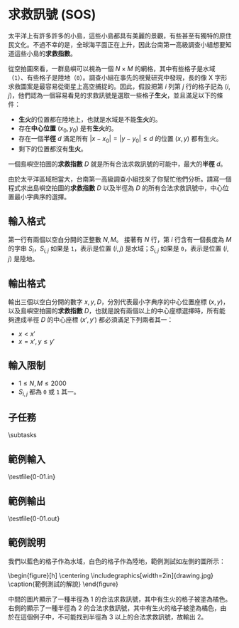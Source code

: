 # 求救訊號 (SOS)

太平洋上有許多許多的小島，這些小島都具有美麗的景觀，有些甚至有獨特的原住民文化。不過不幸的是，全球海平面正在上升，因此台南第一高級調查小組想要知道這些小島的**求救指數**。

從空拍圖來看，一群島嶼可以視為一個 $N \times M$ 的網格，其中有些格子是水域（`1`）、有些格子是陸地（`0`）。調查小組在事先的視覺研究中發現，長的像 X 字形求救圖案是最容易從衛星上高空捕捉的。因此，假設把第 $i$ 列第 $j$ 行的格子記為 $(i, j)$，他們認為一個容易看見的求救訊號是選取一些格子**生火**，並且滿足以下的條件：

- **生火**的位置都在陸地上，也就是水域是不能**生火**的。
- 存在**中心位置** $(x_0, y_0)$ 是有**生火**的。
- 存在一個**半徑** $d$ 滿足所有 $|x - x_0| = |y - y_0| \leq d$ 的位置 $(x, y)$ 都有生火。
- 剩下的位置都沒有**生火**。

一個島嶼空拍圖的**求救指數** $D$ 就是所有合法求救訊號的可能中，最大的**半徑** $d$。

由於太平洋區域相當大，台南第一高級調查小組找來了你幫忙他們分析。請寫一個程式求出島嶼空拍圖的**求救指數** $D$ 以及半徑為 $D$ 的所有合法求救訊號中，中心位置最小字典序的選擇。

## 輸入格式
第一行有兩個以空白分開的正整數 $N, M$。
接著有 $N$ 行，第 $i$ 行含有一個長度為 $M$ 的字串 $S_i$，$S_{i, j}$ 如果是 `1`，表示是位置 $(i, j)$ 是水域；$S_{i, j}$ 如果是 `0`，表示是位置 $(i, j)$ 是陸地。

## 輸出格式
輸出三個以空白分開的數字 $x, y, D$，分別代表最小字典序的中心位置座標 $(x, y)$，以及島嶼空拍圖的**求救指數** $D$，也就是說有兩個以上的中心座標選擇時，所有能夠達成半徑 $D$ 的中心座標 $(x', y')$ 都必須滿足下列兩者其一：

 - $x < x'$
 - $x = x', y \leq y'$

## 輸入限制
 - $1 \leq N, M \leq 2000$
 - $S_{i, j}$ 都為 `0` 或 `1` 其一。

## 子任務
\subtasks

## 範例輸入
\testfile{0-01.in}

## 範例輸出
\testfile{0-01.out}

## 範例說明
我們以藍色的格子作為水域，白色的格子作為陸地，範例測試如左側的圖所示：

\begin{figure}[h]
\centering
\includegraphics[width=2in]{drawing.jpg}
\caption{範例測試的解說}
\end{figure}

中間的圖片顯示了一種半徑為 $1$ 的合法求救訊號，其中有生火的格子被塗為橘色。右側的顯示了一種半徑為 $2$ 的合法求救訊號，其中有生火的格子被塗為橘色，由於在這個例子中，不可能找到半徑為 $3$ 以上的合法求救訊號，故輸出 2。